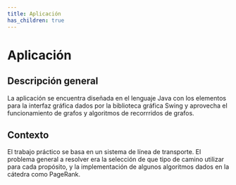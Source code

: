 ```yaml
---
title: Aplicación
has_children: true
---
```

# Aplicación

## Descripción general
La aplicación se encuentra diseñada en el lenguaje Java con los elementos para la interfaz gráfica dados por la biblioteca gráfica Swing y aprovecha el funcionamiento de grafos y algoritmos de recorrridos de grafos.

## Contexto
El trabajo práctico se basa en un sistema de línea de transporte. El problema general a resolver era la selección de que tipo de camino utilizar para cada propósito, y la implementación de algunos algoritmos dados en la cátedra como PageRank.
